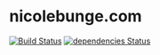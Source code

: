 # nicolebunge.com

[![Build Status](https://travis-ci.org/nicolebunge/nicolebunge.com.svg?branch=master)](https://travis-ci.org/nicolebunge/nicolebunge.com)
[![dependencies Status](https://david-dm.org/nicolebunge/nicolebunge.com/status.svg)](https://david-dm.org/nicolebunge/nicolebunge.com)
